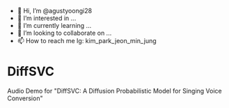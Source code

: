 - 👋 Hi, I’m @agustyoongi28
- 👀 I’m interested in ...
- 🌱 I’m currently learning ...
- 💞️ I’m looking to collaborate on ...
- 📫 How to reach me Ig: kim_park_jeon_min_jung
# DiffSVC
Audio Demo for "DiffSVC: A Diffusion Probabilistic Model for Singing Voice Conversion"
<!---
agustyoongi28/agustyoongi28 is a ✨ special ✨ repository because its `README.md` (this file) appears on your GitHub profile.
You can click the Preview link to take a look at your changes.
--->
